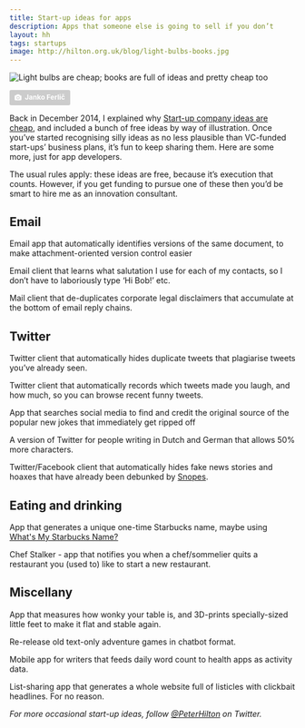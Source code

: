 ```yaml
---
title: Start-up ideas for apps
description: Apps that someone else is going to sell if you don’t
layout: hh
tags: startups
image: http://hilton.org.uk/blog/light-bulbs-books.jpg
---
```


![Light bulbs are cheap; books are full of ideas and pretty cheap too](light-bulbs-books.jpg)

<a style="background-color:#ccc;color:white;text-decoration:none;padding:4px 6px;font-size:12px;font-weight:bold;line-height:1.2;display:inline-block;border-radius:3px" href="https://unsplash.com/@thepootphotographer?utm_medium=referral&amp;utm_campaign=photographer-credit&amp;utm_content=creditBadge" rel="noopener noreferrer" title="Download free do whatever you want high-resolution photos from Janko Ferlič"><span style="display:inline-block;padding:2px 3px"><svg xmlns="http://www.w3.org/2000/svg" style="height:12px;width:auto;position:relative;vertical-align:middle;top:-1px;fill:white" viewBox="0 0 32 32"><title>unsplash-logo</title><path d="M20.8 18.1c0 2.7-2.2 4.8-4.8 4.8s-4.8-2.1-4.8-4.8c0-2.7 2.2-4.8 4.8-4.8 2.7.1 4.8 2.2 4.8 4.8zm11.2-7.4v14.9c0 2.3-1.9 4.3-4.3 4.3h-23.4c-2.4 0-4.3-1.9-4.3-4.3v-15c0-2.3 1.9-4.3 4.3-4.3h3.7l.8-2.3c.4-1.1 1.7-2 2.9-2h8.6c1.2 0 2.5.9 2.9 2l.8 2.4h3.7c2.4 0 4.3 1.9 4.3 4.3zm-8.6 7.5c0-4.1-3.3-7.5-7.5-7.5-4.1 0-7.5 3.4-7.5 7.5s3.3 7.5 7.5 7.5c4.2-.1 7.5-3.4 7.5-7.5z"></path></svg></span><span style="display:inline-block;padding:2px 3px">Janko Ferlič</span></a>

Back in December 2014, I explained why [Start-up company ideas are cheap](startup-ideas-are-cheap), and included a bunch of free ideas by way of illustration.
Once you’ve started recognising silly ideas as no less plausible than VC-funded start-ups’ business plans, it’s fun to keep sharing them.
Here are some more, just for app developers.

The usual rules apply: these ideas are free, because it’s execution that counts.
However, if you get funding to pursue one of these then you’d be smart to hire me as an innovation consultant.  

## Email

Email app that automatically identifies versions of the same document, to make attachment-oriented version control easier

Email client that learns what salutation I use for each of my contacts, so I don’t have to laboriously type ‘Hi Bob!’ etc.

Mail client that de-duplicates corporate legal disclaimers that accumulate at the bottom of email reply chains.

## Twitter

Twitter client that automatically hides duplicate tweets that plagiarise tweets you’ve already seen.

Twitter client that automatically records which tweets made you laugh, and how much, so you can browse recent funny tweets.

App that searches social media to find and credit the original source of the popular new jokes that immediately get ripped off

A version of Twitter for people writing in Dutch and German that allows 50% more characters.

Twitter/Facebook client that automatically hides fake news stories and hoaxes that have already been debunked by [Snopes](https://www.snopes.com).

## Eating and drinking

App that generates a unique one-time Starbucks name, maybe using [What's My Starbucks Name?](http://www.whatsmystarbucksname.com)

Chef Stalker - app that notifies you when  a chef/sommelier quits a restaurant you (used to) like to start a new restaurant.

## Miscellany

App that measures how wonky your table is, and 3D-prints specially-sized little feet to make it flat and stable again.

Re-release old text-only adventure games in chatbot format.

Mobile app for writers that feeds daily word count to health apps as activity data.

List-sharing app that generates a whole website full of listicles with clickbait headlines. For no reason.

_For more occasional start-up ideas, follow [@PeterHilton](https://twitter.com/peterhilton) on Twitter._
